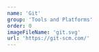 ```yaml
---
name: 'Git'
group: 'Tools and Platforms'
order: 0
imageFileName: 'git.svg'
url: 'https://git-scm.com/'
---
```

